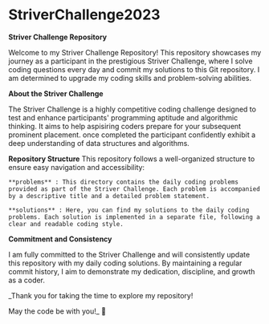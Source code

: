 # StriverChallenge2023

**Striver Challenge Repository**

Welcome to my Striver Challenge Repository! This repository showcases my journey as a participant in the prestigious Striver Challenge, where I solve coding questions every day and commit my solutions to this Git repository. I am determined to upgrade my coding skills and problem-solving abilities.

**About the Striver Challenge**

The Striver Challenge is a highly competitive coding challenge designed to test and enhance participants' programming aptitude and algorithmic thinking. It aims to help aspisiring coders prepare for your subsequent prominent placement. once completed the participant confidently exhibit a deep understanding of data structures and algorithms.

**Repository Structure**
This repository follows a well-organized structure to ensure easy navigation and accessibility:

    **problems** : This directory contains the daily coding problems provided as part of the Striver Challenge. Each problem is accompanied by a descriptive title and a detailed problem statement.

    **solutions** : Here, you can find my solutions to the daily coding problems. Each solution is implemented in a separate file, following a clear and readable coding style.

**Commitment and Consistency**

I am fully committed to the Striver Challenge and will consistently update this repository with my daily coding solutions. By maintaining a regular commit history, I aim to demonstrate my dedication, discipline, and growth as a coder.

_Thank you for taking the time to explore my repository!

May the code be with you!_ 🚀

